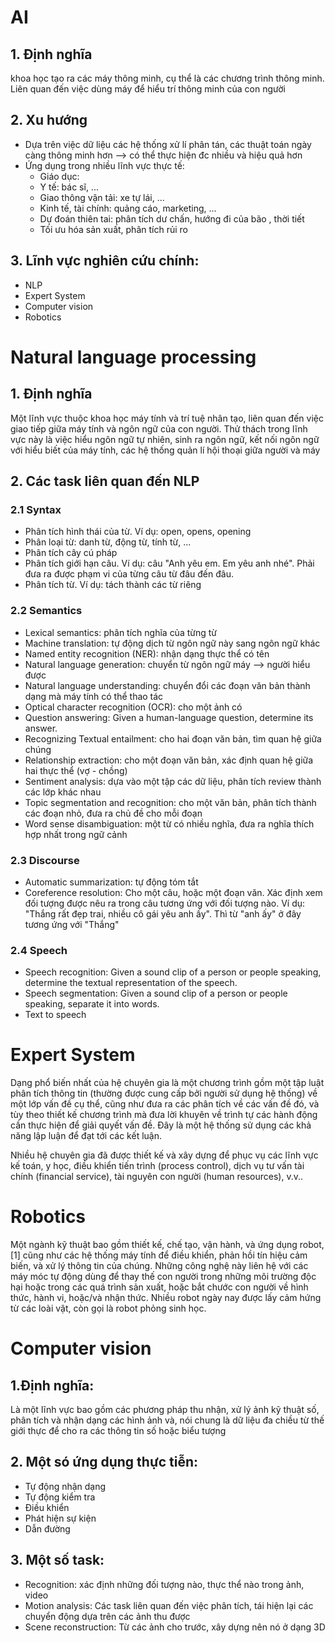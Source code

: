 # AI

## 1. Định nghĩa 
khoa học tạo ra các máy thông minh, cụ thể là các chương trình thông minh. Liên quan đến việc dùng máy để hiểu trí thông minh của con người 


## 2. Xu hướng
* Dựa trên việc dữ liệu các hệ thống xử lí phân tán, các thuật toán ngày càng thông minh hơn --> có thể thực hiện đc nhiều và hiệu quả hơn
* Ứng dụng trong nhiều lĩnh vực thực tế:
    * Giáo dục:  
    * Y tế: bác sĩ, ...
    * Giao thông vận tải: xe tự lái, ...
    * Kinh tế, tài chính: quảng cáo, marketing, ...
    * Dự đoán thiên tai: phân tích dư chấn, hướng đi của bão , thời tiết 
    * Tối ưu hóa sản xuất, phân tích rủi ro 
## 3. Lĩnh vực nghiên cứu chính:
* NLP
* Expert System
* Computer vision 
* Robotics 


# Natural language processing

## 1. Định nghĩa 
Một lĩnh vực thuộc khoa học máy tính và trí tuệ nhân tạo, liên quan đến việc giao tiếp giữa máy tính và ngôn ngữ của con người. 
Thử thách trong lĩnh vực này là việc hiểu ngôn ngữ tự nhiên, sinh ra ngôn ngữ, kết nối ngôn ngữ với hiểu biết của máy tính, các hệ thống quản lí hội thoại giữa người và máy 

## 2. Các task liên quan đến NLP
### 2.1 Syntax 
* Phân tích hình thái của từ. Ví dụ: open, opens, opening
* Phân loại từ: danh từ, động từ, tính từ, ...
* Phân tích cây cú pháp
* Phân tích giới hạn câu. Ví dụ: câu "Anh yêu em. Em yêu anh nhé". Phải đưa ra được phạm vi của từng câu từ đâu đến đâu.
* Phân tích từ. Ví dụ: tách thành các từ riêng 
### 2.2 Semantics
* Lexical semantics:
    phân tích nghĩa của từng từ
* Machine translation:
    tự động dịch từ ngôn ngữ này sang ngôn ngữ khác 
* Named entity recognition (NER):
    nhận dạng thực thể có tên
* Natural language generation:
    chuyển từ ngôn ngữ máy --> người hiểu được 
* Natural language understanding:
    chuyển đổi các đoạn văn bản thành dạng mà máy tính có thể thao tác 
* Optical character recognition (OCR):
    cho một ảnh có 
* Question answering:
    Given a human-language question, determine its answer.
* Recognizing Textual entailment:
    cho hai đoạn văn bản, tìm quan hệ giữa chúng 
* Relationship extraction:
    cho một đoạn văn bản, xác định quan hệ giữa hai thực thể (vợ - chồng)
* Sentiment analysis:
    dựa vào một tập các dữ liệu, phân tích review thành các lớp khác nhau 
* Topic segmentation and recognition:
    cho một văn bản, phân tích thành các đoạn nhỏ, đưa ra chủ đề cho mỗi đoạn 
* Word sense disambiguation:
    một từ có nhiều nghĩa, đưa ra nghĩa thích hợp nhất trong ngữ cảnh 
### 2.3 Discourse
* Automatic summarization: tự động tóm tắt
* Coreference resolution: Cho một câu, hoặc một đoạn văn. Xác định xem đối tượng được nêu ra trong câu tương ứng với đối tượng nào. Ví dụ: "Thắng rất đẹp trai, nhiều cô gái yêu anh ấy". Thì từ "anh ấy" ở đây tương ứng với "Thắng"

### 2.4 Speech 
* Speech recognition: Given a sound clip of a person or people speaking, determine the textual representation of the speech.
* Speech segmentation: Given a sound clip of a person or people speaking, separate it into words.
* Text to speech

# Expert System
Dạng phổ biến nhất của hệ chuyên gia là một chương trình gồm một tập luật phân tích thông tin (thường được cung cấp bởi người sử dụng hệ thống) về một lớp vấn đề cụ thể, cũng như đưa ra các phân tích về các vấn đề đó, và tùy theo thiết kế chương trình mà đưa lời khuyên về trình tự các hành động cần thực hiện để giải quyết vấn đề. Đây là một hệ thống sử dụng các khả năng lập luận để đạt tới các kết luận.

Nhiều hệ chuyên gia đã được thiết kế và xây dựng để phục vụ các lĩnh vực kế toán, y học, điều khiển tiến trình (process control), dịch vụ tư vấn tài chính (financial service), tài nguyên con người (human resources), v.v..

# Robotics
Một ngành kỹ thuật bao gồm thiết kế, chế tạo, vận hành, và ứng dụng robot,[1] cũng như các hệ thống máy tính để điều khiển, phản hồi tín hiệu cảm biến, và xử lý thông tin của chúng. Những công nghệ này liên hệ với các máy móc tự động dùng để thay thế con người trong những môi trường độc hại hoặc trong các quá trình sản xuất, hoặc bắt chước con người về hình thức, hành vi, hoặc/và nhận thức. Nhiều robot ngày nay được lấy cảm hứng từ các loài vật, còn gọi là robot phỏng sinh học.

# Computer vision
## 1.Định nghĩa:
 Là một lĩnh vực bao gồm các phương pháp thu nhận, xử lý ảnh kỹ thuật số, phân tích và nhận dạng các hình ảnh và, nói chung là dữ liệu đa chiều từ thế giới thực để cho ra các thông tin số hoặc biểu tượng

## 2. Một só ứng dụng thực tiễn: 
* Tự động nhận dạng 
* Tự động kiểm tra 
* Điều khiển 
* Phát hiện sự kiện 
* Dẫn đường 

## 3. Một số task:
* Recognition: xác định những đối tượng nào, thực thể nào trong ảnh, video
* Motion analysis: Các task liên quan đến việc phân tích, tái hiện lại các chuyển động dựa trên các ảnh thu được 
* Scene reconstruction: Từ các ảnh cho trước, xây dựng nên nó ở dạng 3D